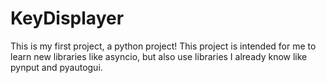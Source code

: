 # KeyDisplayer
This is my first project, a python project!
This project is intended for me to learn new libraries like asyncio, but also use libraries I already know like pynput and pyautogui.